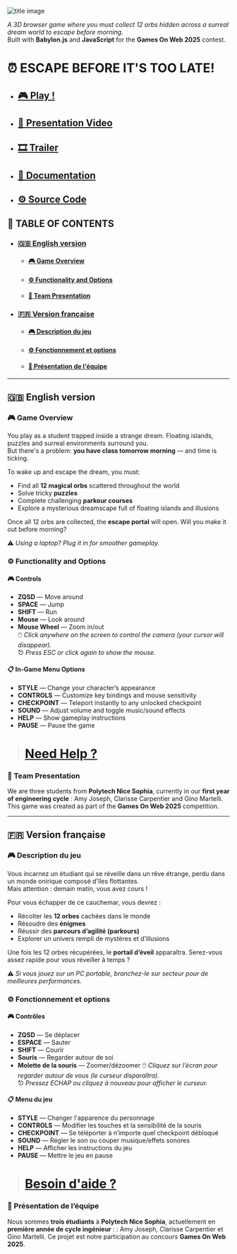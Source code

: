 ![title image]()

*A 3D browser game where you must collect 12 orbs hidden across a surreal dream world to escape before morning.*  
Built with **Babylon.js** and **JavaScript** for the **Games On Web 2025** contest.

# ⏰ ESCAPE BEFORE IT'S TOO LATE!
- ## [🎮 Play !](#)
- ## [🔎 Presentation Video](#)
- ## [🎞️ Trailer](#)
- ## [📁 Documentation](https://github.com/gamesonweb/dreamland-ginomartelli/blob/ed6a6193d2ab1dec32828a9f32c1e4b6bdcc025e/Documentation.md)
- ## [⚙️ Source Code](https://github.com/ginomartelli/Dream-scape)


## 🧭 TABLE OF CONTENTS
- ### [🇬🇧 English version](#🇬🇧-english-version)
  - #### [🎮 Game Overview](#🎮-game-overview)
  - #### [⚙️ Functionality and Options]()
  - #### [👥 Team Presentation](#👥-team-presentation)
- ### [🇫🇷 Version française](#🇫🇷-version-française)
  - #### [🎮 Description du jeu](#🎮-description-du-jeu)
  - #### [⚙️ Fonctionnement et options]()
  - #### [👥 Présentation de l'équipe](#👥-présentation-de-léquipe)

---

## 🇬🇧 English version

### 🎮 Game Overview  
You play as a student trapped inside a strange dream. Floating islands, puzzles and surreal environments surround you.  
But there's a problem: **you have class tomorrow morning** — and time is ticking.

To wake up and escape the dream, you must:
- Find all **12 magical orbs** scattered throughout the world  
- Solve tricky **puzzles**  
- Complete challenging **parkour courses**  
- Explore a mysterious dreamscape full of floating islands and illusions

Once all 12 orbs are collected, the **escape portal** will open. Will you make it out before morning?
 
⚠️ *Using a laptop? Plug it in for smoother gameplay.*

### ⚙️ Functionality and Options

#### 🎮 Controls
- **ZQSD** — Move around  
- **SPACE** — Jump  
- **SHIFT** — Run  
- **Mouse** — Look around  
- **Mouse Wheel** — Zoom in/out  
🖱️ *Click anywhere on the screen to control the camera (your cursor will disappear).*  
⎋ *Press ESC or click again to show the mouse.* 

#### 📋 In-Game Menu Options
- **STYLE** — Change your character’s appearance  
- **CONTROLS** — Customize key bindings and mouse sensitivity  
- **CHECKPOINT** — Teleport instantly to any unlocked checkpoint  
- **SOUND** — Adjust volume and toggle music/sound effects  
- **HELP** — Show gameplay instructions  
- **PAUSE** — Pause the game  

> # [Need Help ?](https://github.com/gamesonweb/dreamland-ginomartelli/blob/ed6a6193d2ab1dec32828a9f32c1e4b6bdcc025e/Documentation.md)

### 👥 Team Presentation  
We are three students from **Polytech Nice Sophia**, currently in our **first year of engineering cycle** : 
Amy Joseph, Clarisse Carpentier and Gino Martelli.
This game was created as part of the **Games On Web 2025** competition.

---

## 🇫🇷 Version française

### 🎮 Description du jeu  
Vous incarnez un étudiant qui se réveille dans un rêve étrange, perdu dans un monde onirique composé d'îles flottantes.  
Mais attention : demain matin, vous avez cours !

Pour vous échapper de ce cauchemar, vous devrez :
- Récolter les **12 orbes** cachées dans le monde
- Résoudre des **énigmes**
- Réussir des **parcours d’agilité (parkours)**
- Explorer un univers rempli de mystères et d’illusions

Une fois les 12 orbes récupérées, le **portail d’éveil** apparaîtra. Serez-vous assez rapide pour vous réveiller à temps ?

⚠️ *Si vous jouez sur un PC portable, branchez-le sur secteur pour de meilleures performances.*

### ⚙️ Fonctionnement et options

#### 🎮 Contrôles
- **ZQSD** — Se déplacer  
- **ESPACE** — Sauter  
- **SHIFT** — Courir  
- **Souris** — Regarder autour de soi  
- **Molette de la souris** — Zoomer/dézoomer
🖱️ *Cliquez sur l’écran pour regarder autour de vous (le curseur disparaîtra).*  
⎋ *Pressez ECHAP ou cliquez à nouveau pour afficher le curseur.*  

#### 📋 Menu du jeu
- **STYLE** — Changer l'apparence du personnage  
- **CONTROLS** — Modifier les touches et la sensibilité de la souris  
- **CHECKPOINT** — Se téléporter à n’importe quel checkpoint débloqué  
- **SOUND** — Régler le son ou couper musique/effets sonores  
- **HELP** — Afficher les instructions du jeu  
- **PAUSE** — Mettre le jeu en pause  

> # [Besoin d'aide ?](https://github.com/gamesonweb/dreamland-ginomartelli/blob/ed6a6193d2ab1dec32828a9f32c1e4b6bdcc025e/Documentation.md)

### 👥 Présentation de l’équipe  
Nous sommes **trois étudiants** à **Polytech Nice Sophia**, actuellement en **première année de cycle ingénieur** : : 
Amy Joseph, Clarisse Carpentier et Gino Martelli.
Ce projet est notre participation au concours **Games On Web 2025**.
